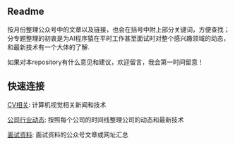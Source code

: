 ## Readme

按月份整理公众号中的文章以及链接，也会在括号中附上部分关键词，方便查找；分专题整理的初衷是为AI程序猿在平时工作甚至面试时对整个感兴趣领域的动态，和最新技术有一个大体的了解.

如果对本repository有什么意见和建议，欢迎留言，我会第一时间留意！

## 快速连接

[CV相关](https://github.com/SifanSong/DL-New-Articles-Chinese/blob/master/CV%E7%9B%B8%E5%85%B3.md): 计算机视觉相关新闻和技术

[公司行业动态](https://github.com/SifanSong/DL-New-Articles-Chinese/blob/master/%E5%85%AC%E5%8F%B8%E8%A1%8C%E4%B8%9A%E5%8A%A8%E6%80%81.md): 按照每个公司的时间线整理公司的动态和最新技术

[面试资料](https://github.com/SifanSong/DL-New-Articles-Chinese/blob/master/%E9%9D%A2%E8%AF%95%E8%B5%84%E6%96%99.md): 面试资料的公众号文章或网址汇总
